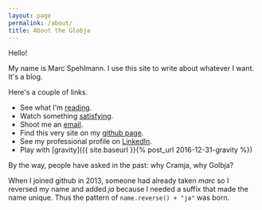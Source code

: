 ```yaml
---
layout: page
permalink: /about/
title: About the Globja
---
```

Hello!

My name is Marc Spehlmann. I use this site to write about whatever I want. It's a blog.

Here's a couple of links.

*  See what I'm [reading](/reading/).
*  Watch something [satisfying](http://i.imgur.com/AqLvXJh.gifv).
*  Shoot me an [email](mailto:marc.spehlmann@gmail.com).
*  Find this very site on my [github page](https://github.com/cramja).
*  See my professional profile on [LinkedIn](https://www.linkedin.com/pub/marc-spehlmann/8b/25/a6/).
*  Play with [gravity]({{ site.baseurl }}{% post_url 2016-12-31-gravity %})

By the way, people have asked in the past: why Cramja, why Golbja?

When I joined github in 2013, someone had already taken _marc_ so I reversed my name and added _ja_ because I needed a suffix that made the name unique. Thus the pattern of `name.reverse() + "ja"` was born.
